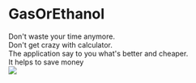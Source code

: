 # GasOrEthanol
Don't waste your time anymore.<br>
Don't get crazy with calculator.<br>
The application say to you what's better and cheaper.<br>
It helps  to save money<br>
![](https://odesk-prod-att.s3.amazonaws.com/agora.profile.projects%3A653831278194905088%3A653831278194905090?response-content-disposition=inline%3B%20filename%3D%224screenshot%2520english.JPG%22%3B%20filename%2A%3Dutf-8%27%274screenshot%2520english.JPG&X-Amz-Security-Token=FQoGZXIvYXdzEMv%2F%2F%2F%2F%2F%2F%2F%2F%2F%2FwEaDGJeRuIlGCUUUFXSOCK3A%2BsBqan3%2Bd5aXv8iN26TRx%2Bip%2BojrTgCar%2FdwXQ2YLT5a23TJKnXRcKjS2fctI8hJme4ooQTx1cCKxfvIw7xk2y%2Bp4K99AL5J35kL5Ij4LAR6MnWGhs4oVI7VyUjrSJA%2Foo8MhfAbOhl%2Bv7qCx%2BdYL8RDgJSYURqvdFW4f1m7xlD5rv7vwFInDkmVESQZ8J%2F%2Fx%2FC%2Fn%2B6L4GGXwapHdv5UUC3tVDzY7gYdeqyJ9e5Y5tpQNpRxUi%2BOsNyUujtLd80LqVVbsXa2KzIhKG%2BGpny6qTK1Ab7fxbCNrtSdGayTgEjKC8bi44wf9sMCtd36n6sih%2F9XsWnW9g4Qu1tsVsbNmMy93HEPwYQF1QRDrTLzttRiXQOBNYPowvI5G0mPgRolT4qFLekY9vOfuT8QfvtDaZIYDzC8GZcbblowvjwSoURG31KXhbP8gnNWpMvtDVyjBzKa003QMBVhHGuq3Lt%2Bid1J5uTHvzpE6trTkmm9BawNs%2BP1QA3Rs3827PRM%2FydTSN2cMUGa%2FVam%2BHOYmCRmhK3LR%2FSIdNIQSoJqPdXWVxIiDd9KclIE8osPxuTBl4a1WQEt6no%2BccoqcbP4AU%3D&X-Amz-Algorithm=AWS4-HMAC-SHA256&X-Amz-Date=20181214T173922Z&X-Amz-SignedHeaders=host&X-Amz-Expires=900&X-Amz-Credential=ASIA2YR6PYW5YIRH2KGE%2F20181214%2Fus-east-1%2Fs3%2Faws4_request&X-Amz-Signature=c7ff59ce8ec44cec561a94697503f5d3cd58e4e4462fb534b724a697d89b5eff)


